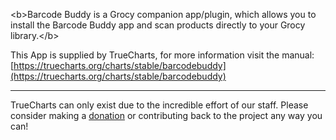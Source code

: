 &lt;b&gt;Barcode Buddy is a Grocy companion app/plugin, which allows you to install the Barcode Buddy app and scan products directly to your Grocy library.&lt;/b&gt;

This App is supplied by TrueCharts, for more information visit the manual: [https://truecharts.org/charts/stable/barcodebuddy](https://truecharts.org/charts/stable/barcodebuddy)

---

TrueCharts can only exist due to the incredible effort of our staff.
Please consider making a [donation](https://truecharts.org/sponsor) or contributing back to the project any way you can!
